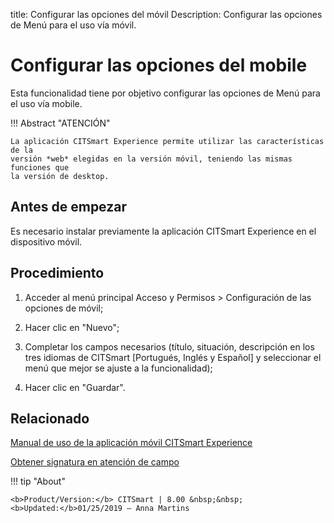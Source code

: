 title: Configurar las opciones del móvil
Description: Configurar las opciones de Menú para el uso vía móvil.
# Configurar las opciones del mobile

Esta funcionalidad tiene por objetivo configurar las opciones de Menú para el uso vía mobile.

!!! Abstract "ATENCIÓN"

    La aplicación CITSmart Experience permite utilizar las características de la 
    versión *web* elegidas en la versión móvil, teniendo las mismas funciones que 
    la versión de desktop.

Antes de empezar
--------------------

Es necesario instalar previamente la aplicación CITSmart Experience en el
dispositivo móvil.

Procedimiento
-----------------

1.  Acceder al menú principal Acceso y Permisos \> Configuración de las opciones
    de móvil;

2.  Hacer clic en "Nuevo";

3.  Completar los campos necesarios (título, situación, descripción en los tres
    idiomas de CITSmart [Portugués, Inglés y Español] y seleccionar el menú que
    mejor se ajuste a la funcionalidad);

4.  Hacer clic en "Guardar".


Relacionado
-----------

[Manual de uso de la aplicación móvil CITSmart Experience](/es-es/citsmart-platform-8/additional-features/mobile-and-field-service/apps/citsmart-app.html)

[Obtener signatura en atención de campo](/es-es/citsmart-platform-8/additional-features/mobile-and-field-service/use/get-signature-in-attendance.html)


!!! tip "About"

    <b>Product/Version:</b> CITSmart | 8.00 &nbsp;&nbsp;
    <b>Updated:</b>01/25/2019 – Anna Martins
